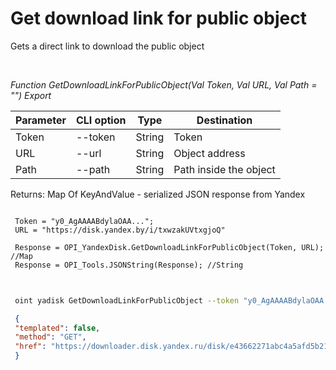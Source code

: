 ﻿---
sidebar_position: 5
---

# Get download link for public object
 Gets a direct link to download the public object




<br/>


*Function GetDownloadLinkForPublicObject(Val Token, Val URL, Val Path = "") Export*

 | Parameter | CLI option | Type | Destination |
 |-|-|-|-|
 | Token | --token | String | Token |
 | URL | --url | String | Object address |
 | Path | --path | String | Path inside the object |

 
 Returns: Map Of KeyAndValue - serialized JSON response from Yandex


```bsl title="Code example"
 
 Token = "y0_AgAAAABdylaOAA...";
 URL = "https://disk.yandex.by/i/txwzakUVtxgjoQ"
 
 Response = OPI_YandexDisk.GetDownloadLinkForPublicObject(Token, URL); //Map
 Response = OPI_Tools.JSONString(Response); //String
 
```
	


```sh title="CLI command example"
 
 oint yadisk GetDownloadLinkForPublicObject --token "y0_AgAAAABdylaOAA..." --url "https://disk.yandex.by/i/txwzakUVtxgjoQ" --path %path%

```

```json title="Result"
 {
 "templated": false,
 "method": "GET",
 "href": "https://downloader.disk.yandex.ru/disk/e43662271abc4a5afd5b2122004e702e97e20c36932d687bbca183cfee10413d/65c63eba/gwThwhLBKYvLhQCNnqAHis09lIY3JS6kMxocI4drJ-uZelc6zzgdG8REX8G87z9KG45VhprQarmCtb_OEKbojQ%3D%3D?uid=0&filename=%D0%90%D0%BB%D1%8C%D0%BF%D0%B0%D0%BA%D0%B0.png&disposition=attachment&hash=O%2BtgG9OfyuyJgwBRM%2BBJVaHN3Kg0nH8yi5xbEKU3m%2Bd8vVVsZCwR%2BLHB8oeN%2BwcTq/J6bpmRyOJonT3VoXnDag%3D%3D%3A&limit=0&content_type=image%2Fpng&owner_uid=1573541518&fsize=440431&hid=0e9b208e1aea0dbd58b4b43ccdc3ad5a&media_type=image&tknv=v2"
 }
```
